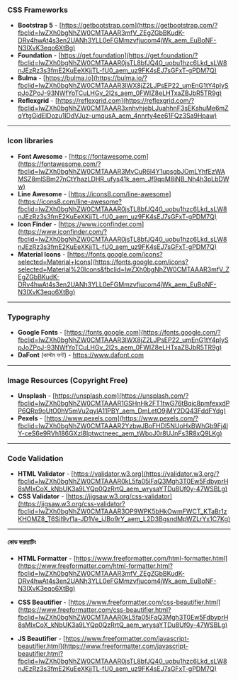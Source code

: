 ### CSS Frameworks
- **Bootstrap 5** - [https://getbootstrap.com](https://getbootstrap.com/?fbclid=IwZXh0bgNhZW0CMTAAAR3mfV_ZEgZGbBKudK-DRv4hwAt4s3en2UANh3YLL0eFGMmzvfjucom4jWk_aem_EuBoNF-N3IXvK3eqo6XtBg)
- **Foundation** - [https://get.foundation](https://get.foundation/?fbclid=IwZXh0bgNhZW0CMTAAAR0jsTL8bfJQ40_uobu1hzc6Lkd_sLW8nJEzRz3s3fmE2KuEeXKjjTL-fU0_aem_uz9FK4sEJ7sGFxT-gPDM7Q)
- **Bulma** - [https://bulma.io](https://bulma.io/?fbclid=IwZXh0bgNhZW0CMTAAAR3IWX8jZ2LJPsEP22_umEnG1tY4plySpJoZPoJ-93NWfYoTCuLHGv_2I2s_aem_0FWIZ8eLHTxaZBJbR5TR9g)
- **Reflexgrid** - [https://reflexgrid.com](https://reflexgrid.com/?fbclid=IwZXh0bgNhZW0CMTAAAR3xnhvhjebLJuahhnF3sEKshuMe6mZqYtgGidElDozu1IDdVJuz-umqusA_aem_4nnrty4ee61FQz3Sa9Hpaw)

---

### Icon libraries
- **Font Awesome** - [https://fontawesome.com](https://fontawesome.com/?fbclid=IwZXh0bgNhZW0CMTAAAR3MyCuR6l4Y1upsgbJOmLYhfEzWAMSZ8mlSBm27nCtYhazLDHR_ufys41k_aem_Jf9qpM8iNB_Nh4h3pLbDWw)
- **Line Awesome** - [https://icons8.com/line-awesome](https://icons8.com/line-awesome?fbclid=IwZXh0bgNhZW0CMTAAAR0jsTL8bfJQ40_uobu1hzc6Lkd_sLW8nJEzRz3s3fmE2KuEeXKjjTL-fU0_aem_uz9FK4sEJ7sGFxT-gPDM7Q)
- **Icon Finder** - [https://www.iconfinder.com](https://www.iconfinder.com/?fbclid=IwZXh0bgNhZW0CMTAAAR0jsTL8bfJQ40_uobu1hzc6Lkd_sLW8nJEzRz3s3fmE2KuEeXKjjTL-fU0_aem_uz9FK4sEJ7sGFxT-gPDM7Q)
- **Material Icons** - [https://fonts.google.com/icons?selected=Material+Icons](https://fonts.google.com/icons?selected=Material%20Icons&fbclid=IwZXh0bgNhZW0CMTAAAR3mfV_ZEgZGbBKudK-DRv4hwAt4s3en2UANh3YLL0eFGMmzvfjucom4jWk_aem_EuBoNF-N3IXvK3eqo6XtBg)

---
### Typography
- **Google Fonts** - [https://fonts.google.com](https://fonts.google.com/?fbclid=IwZXh0bgNhZW0CMTAAAR3IWX8jZ2LJPsEP22_umEnG1tY4plySpJoZPoJ-93NWfYoTCuLHGv_2I2s_aem_0FWIZ8eLHTxaZBJbR5TR9g)
- **DaFont** (কাস্টম ফন্ট) - https://www.dafont.com

---

### Image Resources (Copyright Free)
- **Unsplash** - [https://unsplash.com](https://unsplash.com/?fbclid=IwZXh0bgNhZW0CMTAAAR1GSHnHk2FT1twG76tBqic8pmfexxdPP6QRp9oUtO0hV5mVu2qylA11PBY_aem_DmLetO9jMY2DQ43FddFYdg)
- **Pexels** - [https://www.pexels.com](https://www.pexels.com/?fbclid=IwZXh0bgNhZW0CMTAAAR2YzbwJBoFHDl5NUoHxBWhGb9Fj4lY-ceS6e9RVh186GXzl8Iptwctneec_aem_tWboJ0r8UJnFs3R8xQ9LKg)

---

### Code Validation
- **HTML Validator** - [https://validator.w3.org](https://validator.w3.org/?fbclid=IwZXh0bgNhZW0CMTAAAR0kL5fa05lFaQ3Mgh3T0Ew5FdbyprH8sMlxCoX_kNbUK3a9LYQp0QzRrtQ_aem_wrysaYTDu8Uf0y-47WSBLg)
- **CSS Validator** - [https://jigsaw.w3.org/css-validator](https://jigsaw.w3.org/css-validator?fbclid=IwZXh0bgNhZW0CMTAAAR3OP9WPK5bHkOwmFWCT_KTaBr1zKHOMZ8_T6SiI9vf1a-JD1Ve_iJBo9rY_aem_L2D3BgsndMpWZLrYx1C7Kg)

---

#### কোড ফরম্যাটিং

- **HTML Formatter** - [https://www.freeformatter.com/html-formatter.html](https://www.freeformatter.com/html-formatter.html?fbclid=IwZXh0bgNhZW0CMTAAAR3mfV_ZEgZGbBKudK-DRv4hwAt4s3en2UANh3YLL0eFGMmzvfjucom4jWk_aem_EuBoNF-N3IXvK3eqo6XtBg)
    

- **CSS Beautifier** - [https://www.freeformatter.com/css-beautifier.html](https://www.freeformatter.com/css-beautifier.html?fbclid=IwZXh0bgNhZW0CMTAAAR0kL5fa05lFaQ3Mgh3T0Ew5FdbyprH8sMlxCoX_kNbUK3a9LYQp0QzRrtQ_aem_wrysaYTDu8Uf0y-47WSBLg)
    

- **JS Beautifier** - [https://www.freeformatter.com/javascript-beautifier.html](https://www.freeformatter.com/javascript-beautifier.html?fbclid=IwZXh0bgNhZW0CMTAAAR0jsTL8bfJQ40_uobu1hzc6Lkd_sLW8nJEzRz3s3fmE2KuEeXKjjTL-fU0_aem_uz9FK4sEJ7sGFxT-gPDM7Q)